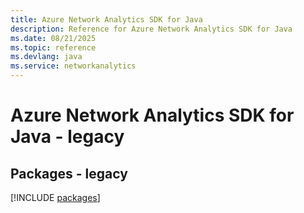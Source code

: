 ```yaml
---
title: Azure Network Analytics SDK for Java
description: Reference for Azure Network Analytics SDK for Java
ms.date: 08/21/2025
ms.topic: reference
ms.devlang: java
ms.service: networkanalytics
---
```

# Azure Network Analytics SDK for Java - legacy
## Packages - legacy
[!INCLUDE [packages](network-analytics-index.md)]